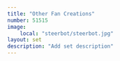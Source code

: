 ```yaml
---
title: "Other Fan Creations"
number: 51515
image:
    local: "steerbot/steerbot.jpg"
layout: set
description: "Add set description"
---
```

